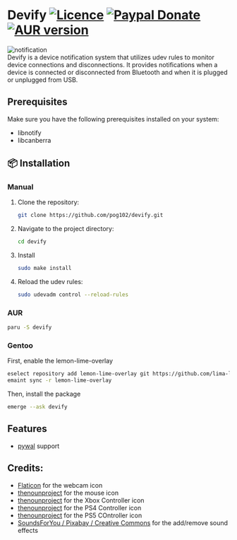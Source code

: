 # Devify [![Licence](https://img.shields.io/badge/License-MIT-yellow.svg)](LICENSE) [![Paypal Donate](https://img.shields.io/badge/Donate-Paypal-2244dd.svg)](https://www.paypal.com/paypalme/ernisD)   [![AUR version](https://img.shields.io/aur/version/devify)](https://aur.archlinux.org/packages/devify)
![notification](https://raw.githubusercontent.com/pog102/devify/main/preview.png)
<br>
Devify is a device notification system that utilizes udev rules to monitor device connections and disconnections. It provides notifications when a device is connected or disconnected from Bluetooth and when it is plugged or unplugged from USB.

## Prerequisites

Make sure you have the following prerequisites installed on your system:

- libnotify
- libcanberra

## 📦 Installation
### Manual
1. Clone the repository:

   ```bash
   git clone https://github.com/pog102/devify.git
   ```

2. Navigate to the project directory:

   ```bash
   cd devify
   ```

3. Install

     ```bash
     sudo make install
     ```
4. Reload the udev rules:

   ```bash
   sudo udevadm control --reload-rules
   ```
### AUR

```bash
paru -S devify
```
### Gentoo
First, enable the lemon-lime-overlay
```bash
eselect repository add lemon-lime-overlay git https://github.com/lima-limon-inc/lemon-lime-overlay.git
emaint sync -r lemon-lime-overlay
```
Then, install the package
```bash
emerge --ask devify

```

## Features
- [pywal](https://github.com/dylanaraps/pywal) support

## Credits:
- [Flaticon](https://www.flaticon.com/free-icon/webcam_5480222#) for the webcam icon
- [thenounproject](https://thenounproject.com/icon/gaming-mouse-1554876)  for the mouse icon
- [thenounproject](https://thenounproject.com/icon/xbox-one-controller-195039)  for the Xbox Controller icon
- [thenounproject](https://thenounproject.com/icon/game-controller-194080/)  for the PS4 Controller icon
- [thenounproject](https://thenounproject.com/icon/ps5-controller-4239781/)  for the PS5 COntroller icon
- [SoundsForYou / Pixabay / Creative Commons](https://pixabay.com/sound-effects/notifications-sound-127856/) for the add/remove sound effects